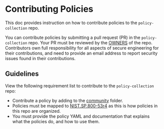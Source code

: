 # Contributing Policies

This doc provides instruction on how to contribute policies to the `policy-collection` repo.

You can contribute policies by submitting a pull request (PR) in the `policy-collection` repo. Your PR must be reviewed by the [OWNERS](../OWNERS) of the repo. Contributors own full responsibility for all aspects of secure engineering for their contributions, and need to provide an email address to report security issues found in their contributions.

## Guidelines

View the following requirement list to contribute to the `policy-collection` repo:

* Contribute a policy by adding to the [community](../policy-collection/community) folder.
* Policies must be mapped to [NIST.SP.800-53r4](https://nvlpubs.nist.gov/nistpubs/SpecialPublications/NIST.SP.800-53r4.pdf) as this is how policies in this repo are organized. 
* You must provide the policy YAML and documentation that explains what the policies do, and how to use them.
